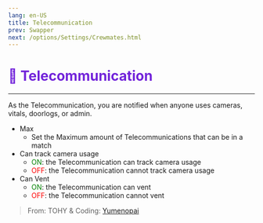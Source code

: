 ```yaml
---
lang: en-US
title: Telecommunication
prev: Swapper
next: /options/Settings/Crewmates.html
---
```


# <font color="#7223da">📡 Telecommunication</font> <Badge text="Power" type="tip" vertical="middle"/>

***

As the Telecommunication, you are notified when anyone uses cameras, vitals, doorlogs, or admin.

- Max
  - Set the Maximum amount of Telecommunications that can be in a match
- Can track camera usage
  - <font color=green>ON</font>: the Telecommunication can track camera usage
  - <font color=red>OFF</font>: the Telecommunication cannot track camera usage
- Can Vent
  - <font color=green>ON</font>: the Telecommunication can vent
  - <font color=red>OFF</font>: the Telecommunication cannot vent

> From: TOHY & Coding: [Yumenopai](https://github.com/Yumenopai)
